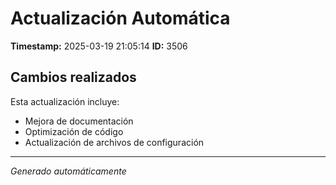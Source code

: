 # Actualización Automática

**Timestamp:** 2025-03-19 21:05:14
**ID:** 3506

## Cambios realizados

Esta actualización incluye:
- Mejora de documentación
- Optimización de código
- Actualización de archivos de configuración

---
*Generado automáticamente*

